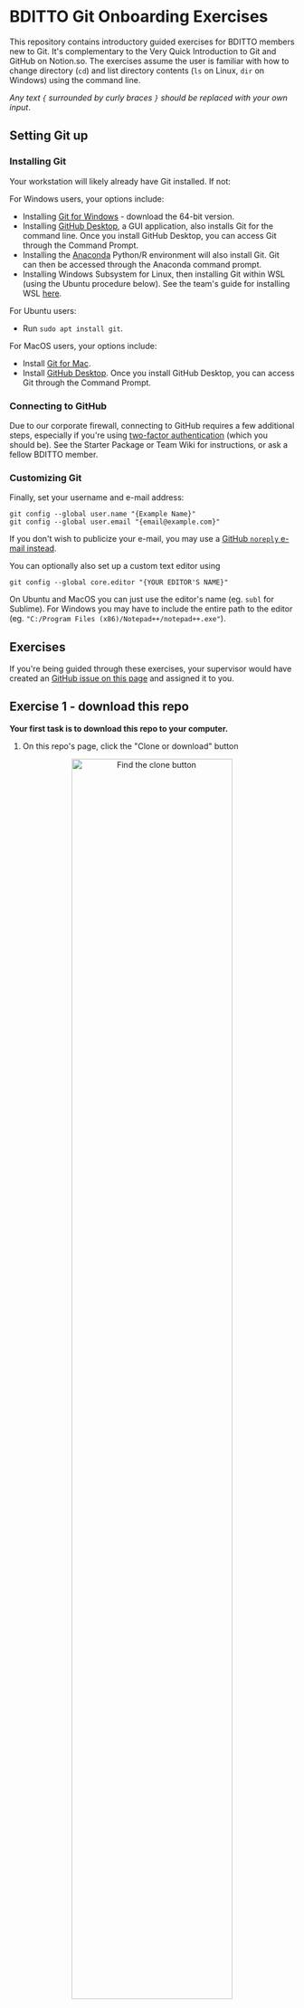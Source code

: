 # BDITTO Git Onboarding Exercises

This repository contains introductory guided exercises for BDITTO members new
to Git.  It's complementary to the Very Quick Introduction to Git and GitHub
on Notion.so.  The exercises assume the user is familiar with how to change
directory (`cd`) and list directory contents (`ls` on Linux, `dir` on Windows)
using the command line.

*Any text `{` surrounded by curly braces `}` should be replaced with your own
input*.


## Setting Git up

### Installing Git

Your workstation will likely already have Git installed.  If not:

For Windows users, your options include:

* Installing [Git for Windows](https://git-scm.com/download/win) - download the
64-bit version.
* Installing [GitHub Desktop](https://desktop.github.com/), a GUI application,
also installs Git for the command line.  Once you install GitHub Desktop,
you can access Git through the Command Prompt.
* Installing the [Anaconda](https://www.anaconda.com/distribution/)
Python/R environment will also install Git.  Git can then be accessed through
the Anaconda command prompt.
* Installing Windows Subsystem for Linux, then installing Git within WSL (using
the Ubuntu procedure below). See the team's guide for installing WSL [here](
https://github.com/CityofToronto/bdit_team_wiki/wiki/Windows-Subsystem-for-Linux).

For Ubuntu users:

* Run `sudo apt install git`.

For MacOS users, your options include:

* Install [Git for Mac](https://git-scm.com/download/mac).
* Install [GitHub Desktop](https://desktop.github.com/).  Once you install
GitHub Desktop, you can access Git through the Command Prompt.

### Connecting to GitHub

Due to our corporate firewall, connecting to GitHub requires a few additional
steps, especially if you're using [two-factor authentication](
https://help.github.com/en/github/authenticating-to-github/securing-your-account-with-two-factor-authentication-2fa)
(which you should be). See the Starter Package or Team Wiki for instructions,
or ask a fellow BDITTO member.

### Customizing Git

Finally, set your username and e-mail address:

```
git config --global user.name "{Example Name}"
git config --global user.email "{email@example.com}"
```

If you don't wish to publicize your e-mail, you may use a [GitHub `noreply`
e-mail instead](https://help.github.com/en/github/setting-up-and-managing-your-github-user-account/setting-your-commit-email-address).

You can optionally also set up a custom text editor using

```
git config --global core.editor "{YOUR EDITOR'S NAME}"
```

On Ubuntu and MacOS you can just use the editor's name (eg. `subl` for
Sublime). For Windows you may have to include the entire path to the editor 
(eg. `"C:/Program Files (x86)/Notepad++/notepad++.exe"`).


## Exercises

If you're being guided through these exercises, your supervisor would have
created an [GitHub issue on this page](https://github.com/CityofToronto/bdit_git_onboarding/issues/)
and assigned it to you.

## Exercise 1 - download this repo

**Your first task is to download this repo to your computer.**

1. On this repo's page, click the "Clone or download" button

<p align="center">
<img src="images/clone1.png" alt="Find the clone button" width="75%" />
</p>

2. Select "Clone with HTTPS". Then click on the clipboard icon to copy the
repo web address to your clipboard.

<p align="center">
<img src="images/clone2.png" alt="Clone with HTTPS" width="50%" />
</p>

3. On the command line, go to the folder you wish to download the repo using
`cd`.  Then, use `git clone {HTTP ADDRESS}`, where `{HTTP ADDRESS}` is the
address on your clipboard.

4. Go to the `bdit_git_onboarding` folder using `cd bdit_git_onboarding`.  You
should see the contents of the repo.

## Exercise 2 - create a new branch, and a new commit within it

**Next, create a new branch, and commit a change to `Roster.md`.**

1. Go to the command line, and type `git checkout -b {YOUR BRANCH NAME}`. 
`git checkout` is the command to switch between branches and commits, and the
`-b` flag creates a new branch.

2. Check that you're on the right branch by using `git branch`.  Git will
report a list of all downloaded branches, with a star beside the branch you're
on.

<p align="center">
<img src="images/branch1.png" alt="Check your current branch" width="75%" />
</p>

3. In the text editor of your choice, open `Roster.md` and add your GitHub
username to it.

<p align="center">
<img src="images/branch2.png" alt="Add your username to Roster.md" width="75%"/>
</p>

4. Check the status of your branch with `git status`.  That will show
the branch you're on, and any unsaved changes.

<p align="center">
<img src="images/branch3.png" alt="Git status with unsaved changes" width="75%"/>
</p>

5. Save your changes to a new commit.  First tell Git to flag all your
changes to be saved with `git add -A`.  If you run `git status` afterward,
you'll see that the unsaved changes have now been "staged", meaning they'll be
included in the next commit.

<p align="center">
<img src="images/branch4.png" alt="Git status with staged changes" width="75%"/>
</p>

6. Now, create a new commit using `git commit -m "{YOUR COMMIT MESSAGE"}`.
Make sure your commit message is meaningful - see the Notion.so page for best
practices.  Once you've committed, run `git status` again to check that there
are no more unsaved changes.

Steps 7 and 8 are unnecessary to making a commit.  They are here to illustrate
how you can check your work after committing.

7. Check your changes using `git diff master`, which compares the current
working directory to the most recent commit of `master`.  Coloured lines
indicate differences between the two - red lines are from `master` and
green lines from the current working directory.  White lines are the same in
both branches. To quit, press `q`.

8. Check your commit messages using `git log`, which brings up the history of
commits to your branch (and any parent branches).  To quit, press `q`.

## Exercise 3 - push your changes to GitHub, and create a pull request (PR)

**Next, upload your changes to GitHub and request they be merged with
master.**

1. Type `git push -u origin {YOUR BRANCH NAME}`.  This will copy your branch
to the repo on GitHub.  The `-u` flag tells Git to begin tracking any
differences between your computer's version of the branch and GitHub's.

2. Go to the repo page on GitHub, and start a PR by clicking on the
"Pull requests" tab, and then clicking on the "New pull request" button.

<p align="center">
<img src="images/pr1.png" alt="Go to pull requests" width="75%"/>
</p>

3. Select your branch in the Head Branch drop down menu.  Confirm that
"master" is the Base Branch. Then click "Create pull request".

<p align="center">
<img src="images/pr2.png" alt="Select head branch" width="75%"/>
</p>

<p align="center">
<img src="images/pr3.png" alt="Create pull request" width="75%"/>
</p>

4. Fill out the PR, following [these guidelines](
https://github.com/CityofToronto/bdit_git_onboarding/pull/2).

<p align="center">
<img src="images/pr4.png" alt="Fill out pull request" width="75%"/>
</p>

## Exercise 4 - address review comments

Following Exercise 3, your supervisor will create a review of the PR, and
request you make an additional change.

**Address these comments by updating your pull request.**

1. Redo the steps in Exercises 2 and 3 to make a new commit with those changes,
then `git push` them to GitHub.  You do not need to create a new PR - the new
commit will automatically be added to the existing PR.

2. Respond to your reviewer's comments on GitHub.

3. Once your reviewer approves the PR, they'll ask you to merge the PR.  To do
this, push the "Merge pull request" button.

<p align="center">
<img src="images/mergepr1.png" alt="Merge pull request" width="75%"/>
</p>

## Exercise 5 - update `master` from GitHub

**Finally, update your master branch, and delete your feature branch.**

1. On the command line, switch back to the master branch using
`git checkout master`, then use `get pull origin master` to update the branch. 
`git pull` tells Git to update a branch on your computer using the repo on
GitHub.  In this case, it's updating branch `master`.

2. Switch back to the master branch using `git checkout master` (do not add
`-b`, since this branch already exists).  You can now delete `{YOUR BRANCH
NAME}` using `git branch -D {YOUR BRANCH NAME}`.

Congratulations, you've finished the Git and GitHub onboarding exercises!
